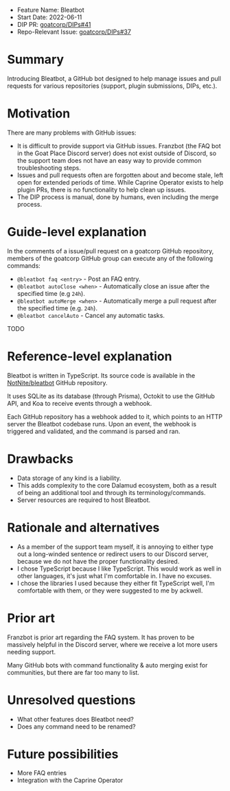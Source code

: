 - Feature Name: Bleatbot
- Start Date: 2022-06-11
- DIP PR: [goatcorp/DIPs#41](https://github.com/goatcorp/DIPs/pull/41)
- Repo-Relevant Issue: [goatcorp/DIPs#37](https://github.com/goatcorp/DIPs/issues/37)

# Summary

[summary]: #summary

Introducing Bleatbot, a GitHub bot designed to help manage issues and pull requests for various repositories (support, plugin submissions, DIPs, etc.).

# Motivation

[motivation]: #motivation

There are many problems with GitHub issues:

- It is difficult to provide support via GitHub issues. Franzbot (the FAQ bot in the Goat Place Discord server) does not exist outside of Discord, so the support team does not have an easy way to provide common troubleshooting steps.
- Issues and pull requests often are forgotten about and become stale, left open for extended periods of time. While Caprine Operator exists to help plugin PRs, there is no functionality to help clean up issues.
- The DIP process is manual, done by humans, even including the merge process.

# Guide-level explanation

[guide-level-explanation]: #guide-level-explanation

In the comments of a issue/pull request on a goatcorp GitHub repository, members of the goatcorp GitHub group can execute any of the following commands:

- `@bleatbot faq <entry>` - Post an FAQ entry.
- `@bleatbot autoClose <when>` - Automatically close an issue after the specified time (e.g `24h`).
- `@bleatbot autoMerge <when>` - Automatically merge a pull request after the specified time (e.g. `24h`).
- `@bleatbot cancelAuto` - Cancel any automatic tasks.

TODO

# Reference-level explanation

[reference-level-explanation]: #reference-level-explanation

Bleatbot is written in TypeScript. Its source code is available in the [NotNite/bleatbot](https://github.com/NotNite/bleatbot) GitHub repository.

It uses SQLite as its database (through Prisma), Octokit to use the GitHub API, and Koa to receive events through a webhook.

Each GitHub repository has a webhook added to it, which points to an HTTP server the Bleatbot codebase runs. Upon an event, the webhook is triggered and validated, and the command is parsed and ran.

# Drawbacks

[drawbacks]: #drawbacks

- Data storage of any kind is a liability.
- This adds complexity to the core Dalamud ecosystem, both as a result of being an additional tool and through its terminology/commands.
- Server resources are required to host Bleatbot.

# Rationale and alternatives

[rationale-and-alternatives]: #rationale-and-alternatives

- As a member of the support team myself, it is annoying to either type out a long-winded sentence or redirect users to our Discord server, because we do not have the proper functionality desired.
- I chose TypeScript because I like TypeScript. This would work as well in other languages, it's just what I'm comfortable in. I have no excuses.
- I chose the libraries I used because they either fit TypeScript well, I'm comfortable with them, or they were suggested to me by ackwell.

# Prior art

[prior-art]: #prior-art

Franzbot is prior art regarding the FAQ system. It has proven to be massively helpful in the Discord server, where we receive a lot more users needing support.

Many GitHub bots with command functionality & auto merging exist for communities, but there are far too many to list.

# Unresolved questions

[unresolved-questions]: #unresolved-questions

- What other features does Bleatbot need?
- Does any command need to be renamed?

# Future possibilities

[future-possibilities]: #future-possibilities

- More FAQ entries
- Integration with the Caprine Operator
